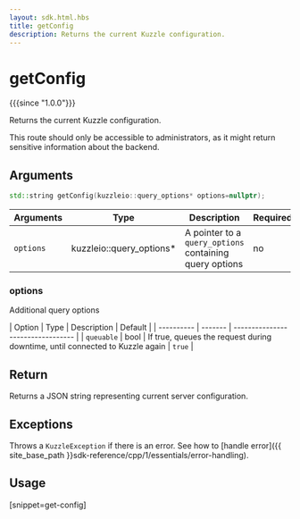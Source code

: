 ```yaml
---
layout: sdk.html.hbs
title: getConfig
description: Returns the current Kuzzle configuration.
---
```


# getConfig

{{{since "1.0.0"}}}

Returns the current Kuzzle configuration.

<div class="alert alert-warning">
  This route should only be accessible to administrators, as it might return sensitive information about the backend.
</div>

## Arguments

```cpp
std::string getConfig(kuzzleio::query_options* options=nullptr);
```

| Arguments | Type          | Description                                             | Required |
| --------- | ------------- | ------------------------------------------------------- | -------- |
| `options` | kuzzleio::query_options* | A pointer to a `query_options` containing query options | no       |

### options

Additional query options

| Option     | Type   | Description                       | Default |
| ---------- | ------- | --------------------------------- | 
| `queuable` | bool | If true, queues the request during downtime, until connected to Kuzzle again | `true`  |

## Return

Returns a JSON string representing current server configuration.

## Exceptions

Throws a `KuzzleException` if there is an error. See how to [handle error]({{ site_base_path }}sdk-reference/cpp/1/essentials/error-handling).

## Usage

[snippet=get-config]

